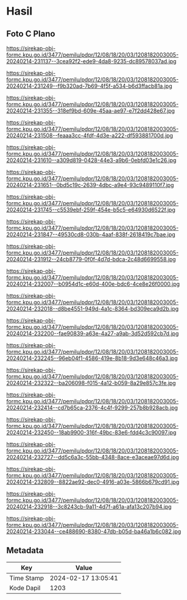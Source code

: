 # Hasil

## Foto C Plano

https://sirekap-obj-formc.kpu.go.id/3477/pemilu/pdpr/12/08/18/20/03/1208182003005-20240214-231137--3cea92f2-ede9-4da8-9235-dc89578037ad.jpg

https://sirekap-obj-formc.kpu.go.id/3477/pemilu/pdpr/12/08/18/20/03/1208182003005-20240214-231249--f9b320ad-7b69-4f5f-a534-b6d3ffacb81a.jpg

https://sirekap-obj-formc.kpu.go.id/3477/pemilu/pdpr/12/08/18/20/03/1208182003005-20240214-231355--318ef9bd-609e-45aa-ae97-e7f2dd428e67.jpg

https://sirekap-obj-formc.kpu.go.id/3477/pemilu/pdpr/12/08/18/20/03/1208182003005-20240214-231508--feaaa3cc-4fdf-4d3e-a222-df593881700d.jpg

https://sirekap-obj-formc.kpu.go.id/3477/pemilu/pdpr/12/08/18/20/03/1208182003005-20240214-231610--a309d819-0428-44e3-a9b6-0ebfd03e1c26.jpg

https://sirekap-obj-formc.kpu.go.id/3477/pemilu/pdpr/12/08/18/20/03/1208182003005-20240214-231651--0bd5c19c-2639-4dbc-a9e4-93c9489110f7.jpg

https://sirekap-obj-formc.kpu.go.id/3477/pemilu/pdpr/12/08/18/20/03/1208182003005-20240214-231745--c5539ebf-259f-454e-b5c5-e64930d6522f.jpg

https://sirekap-obj-formc.kpu.go.id/3477/pemilu/pdpr/12/08/18/20/03/1208182003005-20240214-231847--49530cd8-030b-4aaf-838f-2618419c7bae.jpg

https://sirekap-obj-formc.kpu.go.id/3477/pemilu/pdpr/12/08/18/20/03/1208182003005-20240214-231912--24cb8779-0f0f-4d7d-bdca-2c48d6699558.jpg

https://sirekap-obj-formc.kpu.go.id/3477/pemilu/pdpr/12/08/18/20/03/1208182003005-20240214-232007--b0954d1c-e60d-400e-bdc6-4ce8e26f0000.jpg

https://sirekap-obj-formc.kpu.go.id/3477/pemilu/pdpr/12/08/18/20/03/1208182003005-20240214-232018--d8be4551-949d-4a1c-8364-bd309eca9d2b.jpg

https://sirekap-obj-formc.kpu.go.id/3477/pemilu/pdpr/12/08/18/20/03/1208182003005-20240214-232200--fae90839-a63e-4a27-a9ab-3d52d592cb7d.jpg

https://sirekap-obj-formc.kpu.go.id/3477/pemilu/pdpr/12/08/18/20/03/1208182003005-20240214-232245--96eb04f1-4586-419e-8b18-9d3e648c46a3.jpg

https://sirekap-obj-formc.kpu.go.id/3477/pemilu/pdpr/12/08/18/20/03/1208182003005-20240214-232322--ba206098-f015-4a12-b059-8a29e857c3fe.jpg

https://sirekap-obj-formc.kpu.go.id/3477/pemilu/pdpr/12/08/18/20/03/1208182003005-20240214-232414--cd7b65ca-2376-4c4f-9299-257b8b928acb.jpg

https://sirekap-obj-formc.kpu.go.id/3477/pemilu/pdpr/12/08/18/20/03/1208182003005-20240214-232450--18ab9900-316f-49bc-83e6-fdd4c3c90097.jpg

https://sirekap-obj-formc.kpu.go.id/3477/pemilu/pdpr/12/08/18/20/03/1208182003005-20240214-232727--dd5c6a3c-55bb-4348-8ace-e3aceae97d6d.jpg

https://sirekap-obj-formc.kpu.go.id/3477/pemilu/pdpr/12/08/18/20/03/1208182003005-20240214-232809--8822ae92-dec0-4916-a03e-5866b679cd91.jpg

https://sirekap-obj-formc.kpu.go.id/3477/pemilu/pdpr/12/08/18/20/03/1208182003005-20240214-232918--3c8243cb-9a11-4d7f-a61a-afa13c207b94.jpg

https://sirekap-obj-formc.kpu.go.id/3477/pemilu/pdpr/12/08/18/20/03/1208182003005-20240214-233044--ce488690-8380-47db-b05d-ba46a1b6c082.jpg


## Metadata

| Key        | Value               |
| ---------- | ------------------- |
| Time Stamp | 2024-02-17 13:05:41 |
| Kode Dapil | 1203                |



